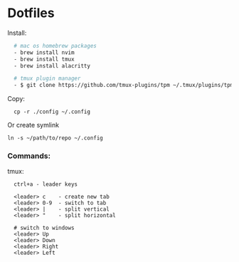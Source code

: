 # Dotfiles

Install:

```bash
  # mac os homebrew packages
  - brew install nvim
  - brew install tmux
  - brew install alacritty

  # tmux plugin manager
  - $ git clone https://github.com/tmux-plugins/tpm ~/.tmux/plugins/tpm
```

Copy:

```
  cp -r ./config ~/.config
```

Or create symlink

```
ln -s ~/path/to/repo ~/.config
```

### Commands:

tmux:

```
  ctrl+a - leader keys

  <leader> c    - create new tab
  <leader> 0-9  - switch to tab
  <leader> |    - split vertical
  <leader> "    - split horizontal

  # switch to windows
  <leader> Up
  <leader> Down
  <leader> Right
  <leader> Left
```